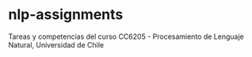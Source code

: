 # nlp-assignments
Tareas y competencias del curso CC6205 - Procesamiento de Lenguaje Natural, Universidad de Chile
